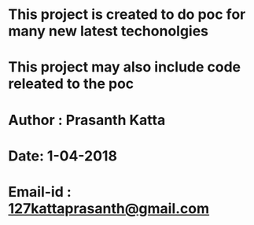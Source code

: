 # This project is created to do poc for many new latest techonolgies
# This project may also include code releated to the poc


# Author : Prasanth Katta
# Date: 1-04-2018
# Email-id : 127kattaprasanth@gmail.com
